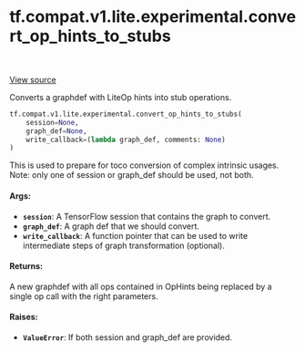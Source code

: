 <div itemscope itemtype="http://developers.google.com/ReferenceObject">
<meta itemprop="name" content="tf.compat.v1.lite.experimental.convert_op_hints_to_stubs" />
<meta itemprop="path" content="Stable" />
</div>

# tf.compat.v1.lite.experimental.convert_op_hints_to_stubs

<!-- Insert buttons -->

<table class="tfo-notebook-buttons tfo-api" align="left">
</table>

<a target="_blank" href="/code/stable/tensorflow/lite/python/op_hint.py">View source</a>



<!-- Start diff -->
Converts a graphdef with LiteOp hints into stub operations.

``` python
tf.compat.v1.lite.experimental.convert_op_hints_to_stubs(
    session=None,
    graph_def=None,
    write_callback=(lambda graph_def, comments: None)
)
```



<!-- Placeholder for "Used in" -->

This is used to prepare for toco conversion of complex intrinsic usages.
Note: only one of session or graph_def should be used, not both.

#### Args:


* <b>`session`</b>: A TensorFlow session that contains the graph to convert.
* <b>`graph_def`</b>: A graph def that we should convert.
* <b>`write_callback`</b>: A function pointer that can be used to write intermediate
  steps of graph transformation (optional).

#### Returns:

A new graphdef with all ops contained in OpHints being replaced by
a single op call with the right parameters.


#### Raises:


* <b>`ValueError`</b>: If both session and graph_def are provided.